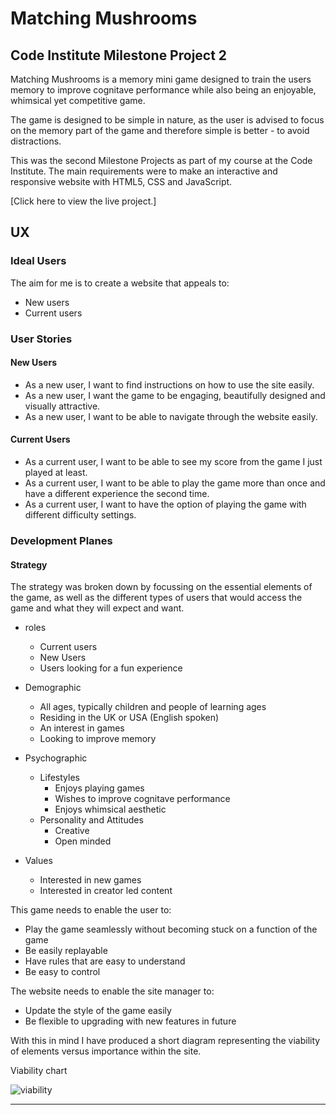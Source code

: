 # Matching Mushrooms

## Code Institute Milestone Project 2

Matching Mushrooms is a memory mini game designed to train the users memory to improve cognitave performance while also being an enjoyable, whimsical yet competitive game. 

The game is designed to be simple in nature, as the user is advised to focus on the memory part of the game and therefore simple is better - to avoid distractions.

This was the second Milestone Projects as part of my course at the Code Institute. The main requirements were to make an interactive and responsive website with HTML5, CSS and JavaScript.

[Click here to view the live project.]

## UX

### Ideal Users

The aim for me is to create a website that appeals to:

- New users
- Current users

### User Stories
#### New Users 

- As a new user, I want to find instructions on how to use the site easily.
- As a new user, I want the game to be engaging, beautifully designed and visually attractive.
- As a new user, I want to be able to navigate through the website easily.

#### Current Users

- As a current user, I want to be able to see my score from the game I just played at least.
- As a current user, I want to be able to play the game more than once and have a different experience the second time.
- As a current user, I want to have the option of playing the game with different difficulty settings.

### Development Planes

#### Strategy

The strategy was broken down by focussing on the essential elements of the game, as well as the different types of users that would access the game and what they will expect and want.

- roles
  - Current users
  - New Users
  - Users looking for a fun experience

- Demographic
  - All ages, typically children and people of learning ages
  - Residing in the UK or USA (English spoken)
  - An interest in games
  - Looking to improve memory

- Psychographic
  - Lifestyles
    - Enjoys playing games
    - Wishes to improve cognitave performance
    - Enjoys whimsical aesthetic
  - Personality and Attitudes
    - Creative
    - Open minded
- Values
  - Interested in new games
  - Interested in creator led content

This game needs to enable the user to:

- Play the game seamlessly without becoming stuck on a function of the game
- Be easily replayable
- Have rules that are easy to understand
- Be easy to control

The website needs to enable the site manager to:

- Update the style of the game easily
- Be flexible to upgrading with new features in future

With this in mind I have produced a short diagram representing the viability of elements versus importance within the site.

<summary>Viability chart</summary>

![viability](assets/readme-files/Mushroom-viability.jpg)
</details>

***

